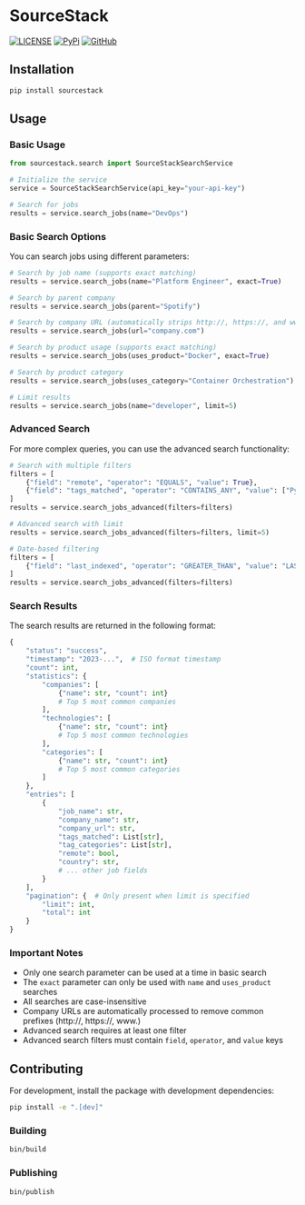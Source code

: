 # SourceStack

[![LICENSE](https://img.shields.io/badge/license-MIT-blue.svg)](https://github.com/workflowing/sourcestack/blob/main/LICENSE)
[![PyPi](https://img.shields.io/pypi/v/sourcestack)](https://pypi.org/project/sourcestack/)
[![GitHub](https://img.shields.io/badge/github-repo-blue.svg)](https://github.com/workflowing/sourcestack)

## Installation

```bash
pip install sourcestack
```

## Usage

### Basic Usage

```python
from sourcestack.search import SourceStackSearchService

# Initialize the service
service = SourceStackSearchService(api_key="your-api-key")

# Search for jobs
results = service.search_jobs(name="DevOps")
```

### Basic Search Options

You can search jobs using different parameters:

```python
# Search by job name (supports exact matching)
results = service.search_jobs(name="Platform Engineer", exact=True)

# Search by parent company
results = service.search_jobs(parent="Spotify")

# Search by company URL (automatically strips http://, https://, and www.)
results = service.search_jobs(url="company.com")

# Search by product usage (supports exact matching)
results = service.search_jobs(uses_product="Docker", exact=True)

# Search by product category
results = service.search_jobs(uses_category="Container Orchestration")

# Limit results
results = service.search_jobs(name="developer", limit=5)
```

### Advanced Search

For more complex queries, you can use the advanced search functionality:

```python
# Search with multiple filters
filters = [
    {"field": "remote", "operator": "EQUALS", "value": True},
    {"field": "tags_matched", "operator": "CONTAINS_ANY", "value": ["Python"]}
]
results = service.search_jobs_advanced(filters=filters)

# Advanced search with limit
results = service.search_jobs_advanced(filters=filters, limit=5)

# Date-based filtering
filters = [
    {"field": "last_indexed", "operator": "GREATER_THAN", "value": "LAST_7D"}
]
results = service.search_jobs_advanced(filters=filters)
```

### Search Results

The search results are returned in the following format:

```python
{
    "status": "success",
    "timestamp": "2023-...",  # ISO format timestamp
    "count": int,
    "statistics": {
        "companies": [
            {"name": str, "count": int}
            # Top 5 most common companies
        ],
        "technologies": [
            {"name": str, "count": int}
            # Top 5 most common technologies
        ],
        "categories": [
            {"name": str, "count": int}
            # Top 5 most common categories
        ]
    },
    "entries": [
        {
            "job_name": str,
            "company_name": str,
            "company_url": str,
            "tags_matched": List[str],
            "tag_categories": List[str],
            "remote": bool,
            "country": str,
            # ... other job fields
        }
    ],
    "pagination": {  # Only present when limit is specified
        "limit": int,
        "total": int
    }
}
```

### Important Notes

- Only one search parameter can be used at a time in basic search
- The `exact` parameter can only be used with `name` and `uses_product` searches
- All searches are case-insensitive
- Company URLs are automatically processed to remove common prefixes (http://, https://, www.)
- Advanced search requires at least one filter
- Advanced search filters must contain `field`, `operator`, and `value` keys

## Contributing

For development, install the package with development dependencies:

```bash
pip install -e ".[dev]"
```

### Building

```bash
bin/build
```

### Publishing

```bash
bin/publish
```
